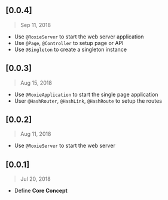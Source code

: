 ## [0.0.4]
> Sep 11, 2018
* Use `@RoxieServer` to start the web server application
* Use `@Page`, `@Controller` to setup page or API
* Use `@Singleton` to create a singleton instance

## [0.0.3]
> Aug 15, 2018
* Use `@RoxieApplication` to start the single page application
* User `@HashRouter`, `@HashLink`, `@HashRoute` to setup the routes

## [0.0.2]
> Aug 11, 2018
* Use `@RoxieServer` to start the web server

## [0.0.1]
> Jul 20, 2018
* Define **Core Concept**
